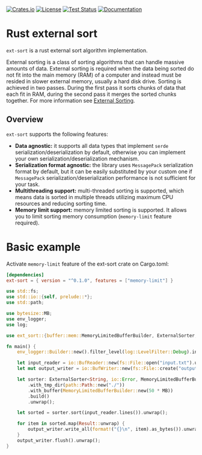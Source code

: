 [![Crates.io][crates-badge]][crates-url]
[![License][licence-badge]][licence-url]
[![Test Status][test-badge]][test-url]
[![Documentation][doc-badge]][doc-url]

[crates-badge]: https://img.shields.io/crates/v/ext-sort.svg
[crates-url]: https://crates.io/crates/ext-sort
[licence-badge]: https://img.shields.io/badge/license-Unlicense-blue.svg
[licence-url]: https://github.com/dapper91/ext-sort-rs/blob/master/LICENSE
[test-badge]: https://github.com/dapper91/ext-sort-rs/actions/workflows/test.yml/badge.svg?branch=master
[test-url]: https://github.com/dapper91/ext-sort-rs/actions/workflows/test.yml
[doc-badge]: https://docs.rs/ext-sort/badge.svg
[doc-url]: https://docs.rs/ext-sort


# Rust external sort

`ext-sort` is a rust external sort algorithm implementation.

External sorting is a class of sorting algorithms that can handle massive amounts of data. External sorting 
is required when the data being sorted do not fit into the main memory (RAM) of a computer and instead must be 
resided in slower external memory, usually a hard disk drive. Sorting is achieved in two passes. During the 
first pass it sorts chunks of data that each fit in RAM, during the second pass it merges the sorted chunks together. 
For more information see [External Sorting](https://en.wikipedia.org/wiki/External_sorting).

## Overview

`ext-sort` supports the following features:

* **Data agnostic:**
  it supports all data types that implement `serde` serialization/deserialization by default,
  otherwise you can implement your own serialization/deserialization mechanism.
* **Serialization format agnostic:**
  the library uses `MessagePack` serialization format by default, but it can be easily substituted by your custom one
  if `MessagePack` serialization/deserialization performance is not sufficient for your task.
* **Multithreading support:**
  multi-threaded sorting is supported, which means data is sorted in multiple threads utilizing maximum CPU resources
  and reducing sorting time.
* **Memory limit support:**
  memory limited sorting is supported. It allows you to limit sorting memory consumption
  (`memory-limit` feature required). 

# Basic example

Activate `memory-limit` feature of the ext-sort crate on Cargo.toml:

```toml
[dependencies]
ext-sort = { version = "^0.1.0", features = ["memory-limit"] }
```

``` rust
use std::fs;
use std::io::{self, prelude::*};
use std::path;

use bytesize::MB;
use env_logger;
use log;

use ext_sort::{buffer::mem::MemoryLimitedBufferBuilder, ExternalSorter, ExternalSorterBuilder};

fn main() {
    env_logger::Builder::new().filter_level(log::LevelFilter::Debug).init();

    let input_reader = io::BufReader::new(fs::File::open("input.txt").unwrap());
    let mut output_writer = io::BufWriter::new(fs::File::create("output.txt").unwrap());

    let sorter: ExternalSorter<String, io::Error, MemoryLimitedBufferBuilder> = ExternalSorterBuilder::new()
        .with_tmp_dir(path::Path::new("./"))
        .with_buffer(MemoryLimitedBufferBuilder::new(50 * MB))
        .build()
        .unwrap();

    let sorted = sorter.sort(input_reader.lines()).unwrap();

    for item in sorted.map(Result::unwrap) {
        output_writer.write_all(format!("{}\n", item).as_bytes()).unwrap();
    }
    output_writer.flush().unwrap();
}
```

